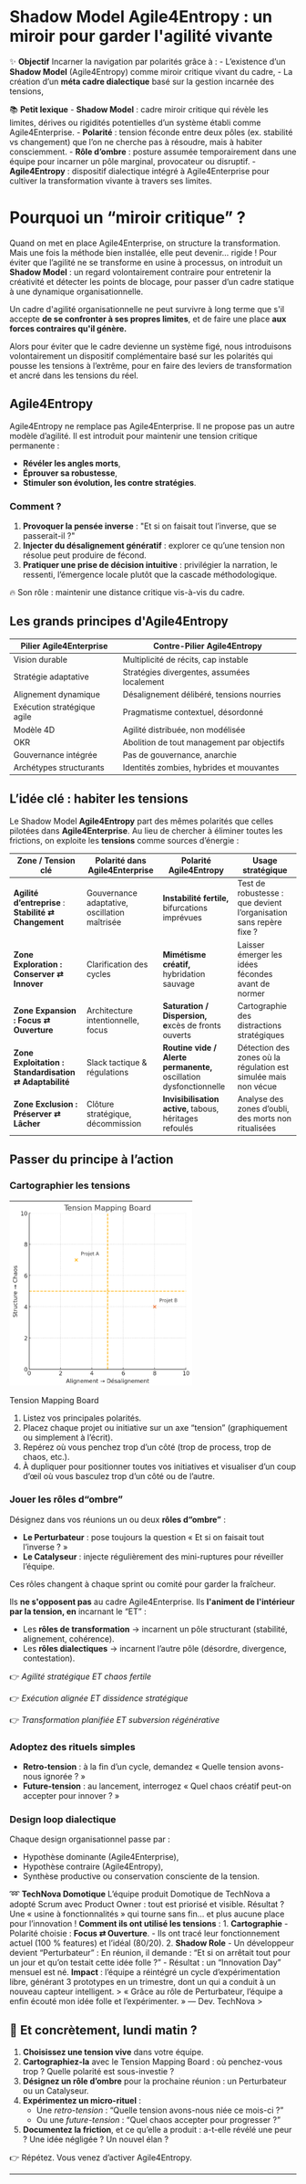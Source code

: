 # Shadow Model Agile4Entropy : un miroir pour garder l'agilité vivante



✨ **Objectif** Incarner la navigation par polarités grâce à : - L’existence d’un **Shadow Model** (Agile4Entropy) comme miroir critique vivant du cadre, - La création d’un **méta cadre dialectique** basé sur la gestion incarnée des tensions,

📚 **Petit lexique** - **Shadow Model** : cadre miroir critique qui révèle les limites, dérives ou rigidités potentielles d’un système établi comme Agile4Enterprise. - **Polarité** : tension féconde entre deux pôles (ex. stabilité vs changement) que l’on ne cherche pas à résoudre, mais à habiter consciemment. - **Rôle d’ombre** : posture assumée temporairement dans une équipe pour incarner un pôle marginal, provocateur ou disruptif. - **Agile4Entropy** : dispositif dialectique intégré à Agile4Enterprise pour cultiver la transformation vivante à travers ses limites.

# Pourquoi un “miroir critique” ?

Quand on met en place Agile4Enterprise, on structure la transformation. Mais une fois la méthode bien installée, elle peut devenir… rigide ! Pour éviter que l’agilité ne se transforme en usine à processus, on introduit un **Shadow Model** : un regard volontairement contraire pour entretenir la créativité et détecter les points de blocage, pour passer d’un cadre statique à une dynamique organisationnelle. 

Un cadre d'agilité organisationnelle ne peut survivre à long terme que s'il accepte **de se confronter à ses propres limites**, et de faire une place **aux forces contraires qu'il génère.**

Alors pour éviter que le cadre devienne un système figé, nous introduisons volontairement un dispositif complémentaire basé sur les polarités qui pousse les tensions à l’extrême, pour en faire des leviers de transformation et ancré dans les tensions du réel.

## Agile4Entropy

Agile4Entropy ne remplace pas Agile4Enterprise. Il ne propose pas un autre modèle d’agilité. Il est introduit pour maintenir une tension critique permanente :

- **Révéler les angles morts**,
- **Éprouver sa robustesse**,
- **Stimuler son évolution, les contre stratégies**.

### Comment ?

1. **Provoquer la pensée inverse** : "Et si on faisait tout l’inverse, que se passerait-il ?"
2. **Injecter du désalignement génératif** : explorer ce qu’une tension non résolue peut produire de fécond.
3. **Pratiquer une prise de décision intuitive** : privilégier la narration, le ressenti, l’émergence locale plutôt que la cascade méthodologique.

🔥 Son rôle : maintenir une distance critique vis-à-vis du cadre.

## Les grands principes d'Agile4Entropy

| Pilier Agile4Enterprise | Contre-Pilier Agile4Entropy |
| --- | --- |
| Vision durable | Multiplicité de récits, cap instable |
| Stratégie adaptative | Stratégies divergentes, assumées localement |
| Alignement dynamique | Désalignement délibéré, tensions nourries |
| Exécution stratégique agile | Pragmatisme contextuel, désordonné |
| Modèle 4D | Agilité distribuée, non modélisée |
| OKR | Abolition de tout management par objectifs |
| Gouvernance intégrée | Pas de gouvernance, anarchie |
| Archétypes structurants | Identités zombies, hybrides et mouvantes |

## L’idée clé : habiter les tensions

Le Shadow Model **Agile4Entropy** part des mêmes polarités que celles pilotées dans **Agile4Enterprise**. Au lieu de chercher à éliminer toutes les frictions, on exploite les **tensions** comme sources d’énergie :

| Zone / Tension clé | Polarité dans Agile4Enterprise | Polarité Agile4Entropy | Usage stratégique |
| --- | --- | --- | --- |
| **Agilité d’entreprise** : **Stabilité ⇄ Changement** | Gouvernance adaptative, oscillation maîtrisée | **Instabilité fertile,** bifurcations imprévues | Test de robustesse : que devient l’organisation sans repère fixe ? |
| **Zone Exploration : Conserver ⇄ Innover** | Clarification des cycles | **Mimétisme créatif,** hybridation sauvage | Laisser émerger les idées fécondes avant de normer |
| **Zone Expansion : Focus ⇄ Ouverture** | Architecture intentionnelle, focus | **Saturation / Dispersion, e**xcès de fronts ouverts | Cartographie des distractions stratégiques |
| **Zone Exploitation : Standardisation ⇄ Adaptabilité** | Slack tactique & régulations | **Routine vide / Alerte permanente,** oscillation dysfonctionnelle | Détection des zones où la régulation est simulée mais non vécue |
| **Zone Exclusion : Préserver ⇄ Lâcher** | Clôture stratégique, décommission | **Invisibilisation active,** tabous, héritages refoulés | Analyse des zones d’oubli, des morts non ritualisées |

## Passer du principe à l’action

### Cartographier les tensions

![Tension Mapping Board](image.png)

Tension Mapping Board

1. Listez vos principales polarités.
2. Placez chaque projet ou initiative sur un axe “tension” (graphiquement ou simplement à l’écrit).
3. Repérez où vous penchez trop d’un côté (trop de process, trop de chaos, etc.).
4. À dupliquer pour positionner toutes vos initiatives et visualiser d’un coup d’œil où vous basculez trop d’un côté ou de l’autre.

### Jouer les rôles d“ombre”

Désignez dans vos réunions un ou deux **rôles d“ombre”** :

- **Le Perturbateur** : pose toujours la question « Et si on faisait tout l’inverse ? »
- **Le Catalyseur** : injecte régulièrement des mini-ruptures pour réveiller l’équipe.

Ces rôles changent à chaque sprint ou comité pour garder la fraîcheur.

Ils **ne s'opposent pas** au cadre Agile4Enterprise. Ils **l'animent de l'intérieur par la tension, en** incarnant le “ET” :

- Les **rôles de transformation** → incarnent un pôle structurant (stabilité, alignement, cohérence).
- Les **rôles dialectiques** → incarnent l’autre pôle (désordre, divergence, contestation).

👉 *Agilité stratégique ET chaos fertile*

👉 *Exécution alignée ET dissidence stratégique*

👉 *Transformation planifiée ET subversion régénérative*

### Adoptez des rituels simples

- **Retro-tension** : à la fin d’un cycle, demandez « Quelle tension avons-nous ignorée ? »
- **Future-tension** : au lancement, interrogez « Quel chaos créatif peut-on accepter pour innover ? »

### **Design loop dialectique**

Chaque design organisationnel passe par :

- Hypothèse dominante (Agile4Enterprise),
- Hypothèse contraire (Agile4Entropy),
- Synthèse productive ou conservation consciente de la tension.

➿ **TechNova Domotique** L’équipe produit Domotique de TechNova a adopté Scrum avec Product Owner : tout est priorisé et visible. Résultat ? Une « usine à fonctionnalités » qui tourne sans fin… et plus aucune place pour l’innovation ! **Comment ils ont utilisé les tensions** : 1. **Cartographie** - Polarité choisie : **Focus ⇄ Ouverture**. - Ils ont tracé leur fonctionnement actuel (100 % features) et l’idéal (80/20). 2. **Shadow Role** - Un développeur devient “Perturbateur” : En réunion, il demande : “Et si on arrêtait tout pour un jour et qu’on testait cette idée folle ?” - Résultat : un “Innovation Day” mensuel est né. **Impact** : l’équipe a réintégré un cycle d’expérimentation libre, générant 3 prototypes en un trimestre, dont un qui a conduit à un nouveau capteur intelligent. > « Grâce au rôle de Perturbateur, l’équipe a enfin écouté mon idée folle et l’expérimenter. » — Dev. TechNova >

## 👣 Et concrètement, lundi matin ?

1. **Choisissez une tension vive** dans votre équipe.
2. **Cartographiez-la** avec le Tension Mapping Board : où penchez-vous trop ? Quelle polarité est sous-investie ?
3. **Désignez un rôle d’ombre** pour la prochaine réunion : un Perturbateur ou un Catalyseur.
4. **Expérimentez un micro-rituel** :
    - Une *retro-tension* : “Quelle tension avons-nous niée ce mois-ci ?”
    - Ou une *future-tension* : “Quel chaos accepter pour progresser ?”
5. **Documentez la friction**, et ce qu’elle a produit : a-t-elle révélé une peur ? Une idée négligée ? Un nouvel élan ?

👉 Répétez. Vous venez d’activer Agile4Entropy.

---

#